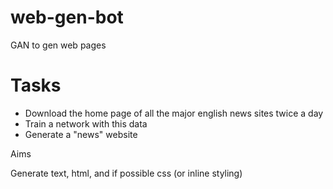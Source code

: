 # web-gen-bot
GAN to gen web pages

# Tasks
* Download the home page of all the major english news sites twice a day
* Train a network with this data
* Generate a "news" website

Aims

Generate text, html, and if possible css (or inline styling)